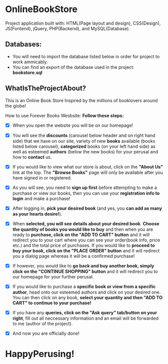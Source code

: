 # OnlineBookStore

Project application built with: HTML(Page layout and design), CSS(Design), JS(Fontend), jQuery, PHP(Backend), and MySQL(Database).

## Databases:

- You will need to import the database listed below in order for project to work ammicably.
- You can find an export of the database used in the project: **bookstore.sql**

## WhatIsTheProjectAbout?

This is an Online Book Store Inspired by the millions of booklovers around the globe!

How to use Forever Books Wesbsite: **Follow these steps:**

- [x] When you open the website you will be on our homepage!
- [x] You will see the **discounts** (carousel below header and on right hand side) that we have on our site, variety of new **books** available (books listed below carousel), **categorized** books (on your left hand side) as well as esteemed **authors** (below the new books) for your perusal and how to **contact** us.
- [x] If you would like to view what our store is about, click on the **"About Us"** link at the top. The **"Browse Books"** page will only be available after you have signed in or registered.
- [x] As you will see, you need to **sign up first**  before attempting to make a purchase or view our books, then you can use your **registration info to login** and make a purchase!
- [x] After logging in, **pick your desired book** (and yes, you **can add as many as your hearts desire!**).
- [x] When **selected, you will see details about your desired book**. **Choose the quantity of books you would like to buy** and then when you are ready to **purchase, click on the "ADD TO CART" button** and it will redirect you to your cart where you can see your order(book info, price etc.) and the total price of purchases. If you would like to **proceed to buy your book, click on the "PLACE ORDER" button** and it will redirect you a dialog page whereas it will be a confirmed purchase!
- [x] If however, you would like to **go back and buy another book, simply click on the "CONTINUE SHOPPING" button** and it will redirect you to our homepage for your further perusal.
- [x] If you would like to purchase a **specific book or view from a specific author**, head onto our esteemed authors and click on your desired one. You can then click on any book, **select your quantity and then "ADD TO CART" to continue to your purchase!**
- [x] If you have any **queries, click on the "Ask query" tab/button on your right**, fill out all neccessary information and an email will be forwarded to me (author of the project).
- [x] And now you are officially done!


# HappyPerusing!

 
